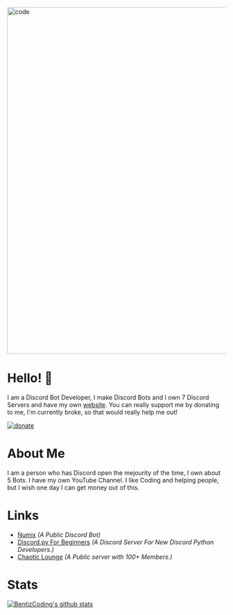 <!--
**BenitzCoding/BenitzCoding** is a ✨ _special_ ✨ repository because its `README.md` (this file) appears on your GitHub profile.

Here are some ideas to get you started:

- 🔭 I’m currently working on ...
- 🌱 I’m currently learning ...
- 👯 I’m looking to collaborate on ...
- 🤔 I’m looking for help with ...
- 💬 Ask me about ...
- 📫 How to reach me: ...
- 😄 Pronouns: ...
- ⚡ Fun fact: ...
-->

<img alt="code" width="800px" src="https://i.ibb.co/rcW8FzW/carbon-1.png" />

# Hello! 👋

I am a Discord Bot Developer, I make Discord Bots and I own 7 Discord Servers and have my own [website](https://benitz.me). You can really support me by donating to me, I'm currently broke, so that would really help me out!

[<img alt="donate" src="https://www.paypalobjects.com/en_US/i/btn/btn_donateCC_LG.gif" />](https://www.paypal.com/donate?business=benitzoriginal%40yahoo.com&no_recurring=0&currency_code=USD)

# About Me

I am a person who has Discord open the mejourity of the time, I own about 5 Bots. I have my own YouTube Channel. I like Coding and helping people, but I wish one day I can get money out of this.

# Links

- [Numix](https://numix.xyz) *(A Public Discord Bot)*
- [Discord.py For Beginners](https://discord.gg/SWk9de3kys) *(A Discord Server For New Discord Python Developers.)*
- [Chaotic Lounge](https://discord.gg/hfctyZ5) *(A Public server with 100+ Members.)*

# Stats

[![BentizCoding's github stats](https://github-readme-stats.vercel.app/api?username=BenitzCoding&count_private=true&include_all_commits=true&theme=simple)](https://benitz.me)
